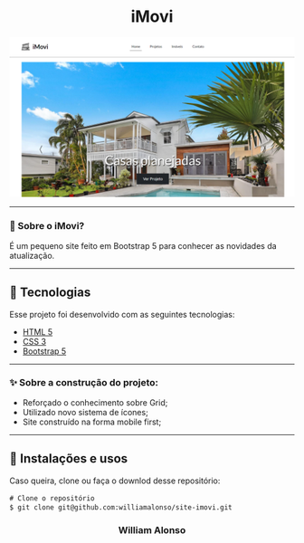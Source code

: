 <h1 align="center">
    iMovi
</h1>

<div align="center">
  <img src="https://github.com/williamalonso/site-imovi/blob/master/_img/home.png" alt"Home Page" title="Sistema de casas planejadas" width="600" />
  

---

</div>



### 🤔 Sobre o iMovi?

É um pequeno site feito em Bootstrap 5 para conhecer as novidades da atualização.

---

## 🚀 Tecnologias

Esse projeto foi desenvolvido com as seguintes tecnologias:

- [HTML 5](https://developer.mozilla.org/pt-BR/docs/Web/HTML)
- [CSS 3](https://developer.mozilla.org/pt-BR/docs/Web/CSS)
- [Bootstrap 5](https://getbootstrap.com/docs/5.1/getting-started/introduction/)

---

### ✨ Sobre a construção do projeto:

- Reforçado o conhecimento sobre Grid;
- Utilizado novo sistema de ícones;
- Site construído na forma mobile first;


---

## 🙅 Instalações e usos


Caso queira, clone ou faça o downlod desse repositório:

```
# Clone o repositório
$ git clone git@github.com:williamalonso/site-imovi.git
```

<h3 align="center">William Alonso</h3>
